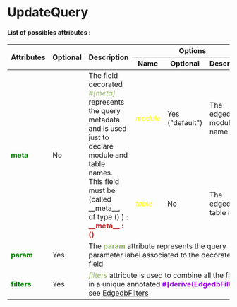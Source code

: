 # UpdateQuery

#### List of possibles attributes :

<table>
    <thead>
        <tr>
            <th rowspan="2">Attributes</th>
            <th rowspan="2">Optional</th>
            <th rowspan="2">Description</th>
            <th colspan="3">Options</th>
        </tr>
        <tr>
            <th>Name</th>
            <th>Optional</th>
            <th>Description</th>
        </tr>
    </thead>
    <tbody>
        <tr>
            <td rowspan=2> <strong style="color: #008200">meta</strong> </td>
            <td rowspan=2>No</td>
            <td rowspan=2>
                The field decorated <i style="color: #91b362">#[meta]</i> represents the query metadata 
                and is used just to declare module and table names.
                This field must be (called __meta__, of type () ) : <br>
                <strong style="color: #c82829">__meta__ : ()</strong>
            </td>
            <td><i style="color: yellow">module</i></td>
            <td>Yes ("default") </td>
            <td>The edgedb module name </td>
        </tr>
        <tr>
            <td><i style="color: yellow">table</i></td>
            <td>No</td>
            <td>The edgedb table name </td>
        </tr>
        <tr>
            <td> <strong style="color: #008200">param</strong> </td>
            <td> Yes </td>
            <td colspan="4"> 
            The <strong style="color: #91b362">param</strong> attribute represents the query parameter label associated to the decorated field. </td>
        </tr>
         <tr>
            <td> <strong style="color: #008200">filters</strong> </td>
            <td>Yes</td>
            <td colspan="4"><i style="color: #91b362">filters</i> attribute is used to combine all the filters in a unique annotated <strong style="color: #9d00ec">#[derive(EdgedbFilters)]</strong> <br> see <a href="../shape-macros/edgedb-filters.html"> EdgedbFilters</a></td>
        </tr>
    </tbody>
</table>
<br>
